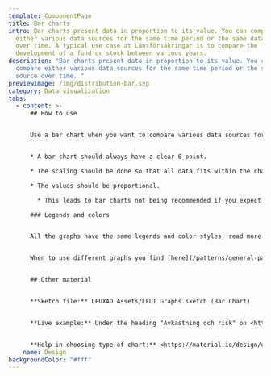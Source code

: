 ```yaml
---
template: ComponentPage
title: Bar charts
intro: Bar charts present data in proportion to its value. You can compare
  either various data sources for the same time period or the same data source
  over time. A typical use case at Länsförsäkringar is to compare the
  development of a fund or stock between various years.
description: "Bar charts present data in proportion to its value. You can
  compare either various data sources for the same time period or the same data
  source over time. "
previewImage: /img/distribution-bar.svg
category: Data visualization
tabs:
  - content: >-
      ## How to use


      Use a bar chart when you want to compare various data sources for the same time period or the same data source over several different time spans. When using a bar chart you need to consider the following in your scaling:


      * A bar chart should always have a clear 0-point.

      * The scaling should be done so that all data fits within the chart.

      * The values should be proportional.

        * This leads to bar charts not being recommended if you expect the difference between the various bars to be small, as it will be hard for the user to read the chart and gain any meaningful insights from it.

      ### Legends and colors


      All the graphs have the same legends and color styles, read more [here](/patterns/general-patterns/graphs-and-when-to-use-them#the-different-parts).


      When to use different graphs you find [here](/patterns/general-patterns/graphs-and-when-to-use-them#type-of-graph).


      ## Other material


      **Sketch file:** LFUXAD Assets/LFUI Graphs.sketch (Bar Chart)


      **Live example:** Under the heading "Avkastning och risk" on <https://www.lansforsakringar.se/stockholm/privat/bank/spara/fondkurser/fond/?shortcut=1&id=F00000WYMY> 


      **Help in choosing type of chart:** <https://material.io/design/communication/data-visualization.html#selecting-charts>
    name: Design
backgroundColor: "#fff"
---
```

